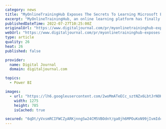 ```yaml
---
category: news
title: "MyOnlineTrainingHub Exposes The Secrets To Learning Microsoft Excel And Power BI For Everyone"
excerpt: "MyOnlineTrainingHub, an online learning platform has finally exposed the secrets to learning Microsoft Excel and Power BI for anyone – professionals, students, artisans, and everyone ..."
publishedDateTime: 2022-07-27T10:25:00Z
originalUrl: "https://www.digitaljournal.com/pr/myonlinetraininghub-exposes-the-secrets-to-learning-microsoft-excel-and-power-bi-for-everyone"
webUrl: "https://www.digitaljournal.com/pr/myonlinetraininghub-exposes-the-secrets-to-learning-microsoft-excel-and-power-bi-for-everyone"
type: article
quality: 26
heat: 26
published: false

provider:
  name: Digital Journal
  domain: digitaljournal.com

topics:
  - Power BI

images:
  - url: "https://lh6.googleusercontent.com/2woMmATeECc_sztNZx6LbtJrNOKpT-71uCSHuLXz7xF9lG4ykwhQ0N_UmPKlP4R0Y84hNPixw_W4IErCSZVHTL42FJjLxjsrbOTq9unY1fU4ONxS1ZYqChjD9bBOAz4L__F_hxeBMuKemd4YlMiTs1M"
    width: 1275
    height: 785
    isCached: true

secured: "6qDt/yVxsmRCIFWCZyARKjnngSw24CM5VBOdnY/ga0jh6MPOuKoN99jIvmIdc6Rk95ljmGgR2f3cWgBZPgVuW6Q3YMXDUpVIaMO89TSyljOmxA2jGVIVzmZNJ/aDaK3n+6P90Mf0VKk9CQXyicGH1pwO6lAgKN5gggp11rsSNi/Vu/KI+XFjAic9UzzieNmczCFK+bf8TppFyGVWBK0Mv2J00dNncxnSJUAEuKU+dyk1pyqfw5d4QnzzD/EXsxzcvjZsq6Lis5mAO5REUgMKGpVfJG7o1NaSGR2QwZb9jpihtWnJOmi2gPr2Q1L08CXNqjq+IbuP3kveIm/cOx1PCpOpXLjCjTuYYrjcMV2tAUY=;2y3pMfEcYq69nLSpV9uuvA=="
---
```


